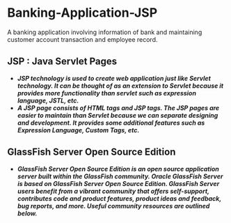 # Banking-Application-JSP
A banking application involving information of bank and maintaining customer account transaction and employee record.

## JSP : Java Servlet Pages
- ***JSP technology is used to create web application just like Servlet technology. It can be thought of as an extension to Servlet because it provides more functionality than servlet such as expression language, JSTL, etc.***
- ***A JSP page consists of HTML tags and JSP tags. The JSP pages are easier to maintain than Servlet because we can separate designing and development. It provides some additional features such as Expression Language, Custom Tags, etc.***

## GlassFish Server Open Source Edition
- ***GlassFish Server Open Source Edition is an open source application server built within the GlassFish community. Oracle GlassFish Server is based on GlassFish Server Open Source Edition. GlassFish Server users benefit from a vibrant community that offers self-support, contributes code and product features, product ideas and feedback, bug reports, and more. Useful community resources are outlined below.***
